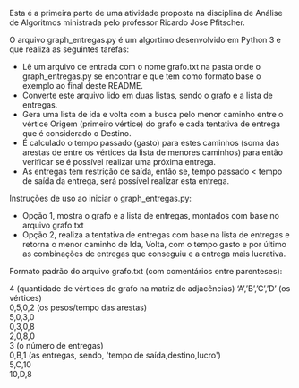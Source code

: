 Esta é a primeira parte de uma atividade proposta na disciplina de Análise de Algoritmos ministrada pelo professor Ricardo Jose Pfitscher.

O arquivo graph_entregas.py é um algortimo desenvolvido em Python 3 e que realiza as seguintes tarefas:
  
  - Lê um arquivo de entrada com o nome grafo.txt na pasta onde o graph_entregas.py se encontrar e que tem como formato base o exemplo ao final deste README.
  - Converte este arquivo lido em duas listas, sendo o grafo e a lista de entregas.
  - Gera uma lista de ida e volta com a busca pelo menor caminho entre o vértice Origem (primeiro vértice) do grafo e cada tentativa de entrega que é considerado o Destino.
  - É calculado o tempo passado (gasto) para estes caminhos (soma das arestas de entre os vértices da lista de menores caminhos) para então verificar se é possível realizar uma próxima entrega.
  - As entregas tem restrição de saída, então se, tempo passado < tempo de saída da entrega, será possível realizar esta entrega.
  
Instruções de uso ao iniciar o graph_entregas.py:
  
  - Opção 1, mostra o grafo e a lista de entregas, montados com base no arquivo grafo.txt
  - Opção 2, realiza a tentativa de entregas com base na lista de entregas e retorna o menor caminho de Ida, Volta, com o tempo gasto e por último as combinações de entregas que conseguiu e a entrega mais lucrativa.

Formato padrão do arquivo grafo.txt (com comentários entre parenteses):

4 (quantidade de vértices do grafo na matriz de adjacências)
‘A’,’B’,’C’,’D’ (os vértices)<br>
0,5,0,2 (os pesos/tempo das arestas)<br>
5,0,3,0<br>
0,3,0,8<br>
2,0,8,0<br>
3 (o número de entregas)<br>
0,B,1 (as entregas, sendo, 'tempo de saída,destino,lucro')<br>
5,C,10<br>
10,D,8<br>
